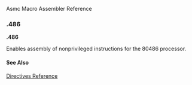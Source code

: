 Asmc Macro Assembler Reference

### .486

**.486**

Enables assembly of nonprivileged instructions for the 80486 processor.

#### See Also

[Directives Reference](readme.md)